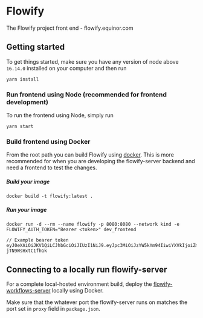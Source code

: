 # Flowify

The Flowify project front end - flowify.equinor.com

## Getting started

To get things started, make sure you have any version of node above `16.14.0` installed on your computer and then run

```
yarn install
```

### Run frontend using Node (recommended for frontend development)

To run the frontend using Node, simply run

```
yarn start
```

### Build frontend using Docker

From the root path you can build Flowify using [docker](https://www.docker.com/). This is more recommended for when you are developing the flowify-server backend and need a frontend to test the changes.

##### Build your image

```
docker build -t flowify:latest .
```

##### Run your image

```
docker run -d --rm --name flowify -p 8080:8080 --network kind -e FLOWIFY_AUTH_TOKEN="Bearer <token>" dev_frontend

// Example bearer token
eyJ0eXAiOiJKV1QiLCJhbGciOiJIUzI1NiJ9.eyJpc3MiOiJzYW5kYm94IiwiYXVkIjoiZmxvd2lmeSIsImlhdCI6MTY2MzY3NDU0NywibmJmIjoxNjYzNjc0NTQ3LCJleHAiOjI2MTA0NDU3NDcsIm9pZCI6IjgwNDgiLCJuYW1lIjoiRi4gTG93ZSIsImVtYWlsIjoiZmxvd0BzYW5kLmJveCIsInJvbGVzIjpbInNhbmRib3gtZGV2ZWxvcGVyIl19.Hc4gXrL6hsE91S6qlJpFfsONq7L-jTN9WsHxtC1fhGk
```

## Connecting to a locally run flowify-server

For a complete local-hosted environment build, deploy the [flowify-workflows-server](https://github.com/equinor/flowify-workflows-server) locally using Docker.

Make sure that the whatever port the flowify-server runs on matches the port set in `proxy` field in `package.json`.
